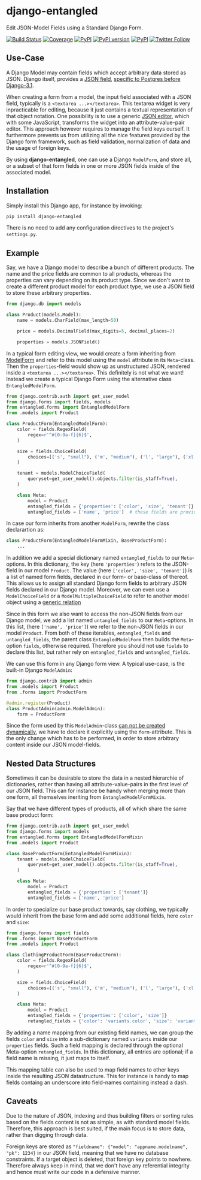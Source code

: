 # django-entangled

Edit JSON-Model Fields using a Standard Django Form.

[![Build Status](https://travis-ci.org/jrief/django-entangled.svg?branch=master)](https://travis-ci.org/jrief/django-entangled)
[![Coverage](https://codecov.io/github/jrief/django-entangled/coverage.svg?branch=master)](https://codecov.io/github/jrief/django-entangled?branch=master)
[![PyPI](https://img.shields.io/pypi/pyversions/django-entangled.svg)]()
[![PyPI version](https://img.shields.io/pypi/v/django-entangled.svg)](https://https://pypi.python.org/pypi/django-entangled)
[![PyPI](https://img.shields.io/pypi/l/django-entangled.svg)]()
[![Twitter Follow](https://img.shields.io/twitter/follow/shields_io.svg?style=social&label=Follow&maxAge=2592000)](https://twitter.com/jacobrief)


## Use-Case

A Django Model may contain fields which accept arbitrary data stored as JSON. Django itself, provides a
[JSON field](https://docs.djangoproject.com/en/stable/ref/contrib/postgres/fields/#jsonfield),
[specific to Postgres before Django-3.1](https://docs.djangoproject.com/en/3.1/ref/contrib/postgres/fields/#jsonfield).

When creating a form from a model, the input field associated with a JSON field, typically is a `<textarea ...></textarea>`.
This textarea widget is very inpracticable for editing, because it just contains a textual representation of that
object notation. One possibility is to use a generic [JSON editor](https://github.com/josdejong/jsoneditor),
which with some JavaScript, transforms the widget into an attribute-value-pair editor. This approach however requires
to manage the field keys ourself. It furthermore prevents us from utilizing all the nice features provided by the Django
form framework, such as field validation, normalization of data and the usage of foreign keys.

By using **django-entangled**, one can use a Django `ModelForm`, and store all,
or a subset of that form fields in one or more JSON fields inside of the associated model.


## Installation

Simply install this Django app, for instance by invoking:

```bash
pip install django-entangled
```

There is no need to add any configuration directives to the project's `settings.py`.


## Example

Say, we have a Django model to describe a bunch of different products. The name and the price fields are common to all
products, whereas the properties can vary depending on its product type. Since we don't want to create a different
product model for each product type, we use a JSON field to store these arbitrary properties.

```python
from django.db import models

class Product(models.Model):
    name = models.CharField(max_length=50)

    price = models.DecimalField(max_digits=5, decimal_places=2)

    properties = models.JSONField()
```

In a typical form editing view, we would create a form inheriting from
[ModelForm](https://docs.djangoproject.com/en/stable/topics/forms/modelforms/#modelform) and refer to this model using
the `model` attribute in its `Meta`-class. Then the `properties`-field would show up as unstructured JSON, rendered
inside a `<textarea ...></textarea>`. This definitely is not what we want! Instead we create a typical Django Form using
the alternative class `EntangledModelForm`.

```python
from django.contrib.auth import get_user_model
from django.forms import fields, models
from entangled.forms import EntangledModelForm
from .models import Product

class ProductForm(EntangledModelForm):
    color = fields.RegexField(
        regex=r'^#[0-9a-f]{6}$',
    )

    size = fields.ChoiceField(
        choices=[('s', "small"), ('m', "medium"), ('l', "large"), ('xl', "extra large")],
    )

    tenant = models.ModelChoiceField(
        queryset=get_user_model().objects.filter(is_staff=True),
    )

    class Meta:
        model = Product
        entangled_fields = {'properties': ['color', 'size', 'tenant']}  # fields provided by this form
        untangled_fields = ['name', 'price']  # these fields are provided by the Product model
```

In case our form inherits from another `ModelForm`, rewrite the class declarartion as:

```python
class ProductForm(EntangledModelFormMixin, BaseProductForm):
    ...
```

In addition we add a special dictionary named `entangled_fields` to our `Meta`-options. In this dictionary, the key
(here `'properties'`) refers to the JSON-field in our model `Product`. The value (here `['color', 'size', 'tenant']`)
is a list of named form fields, declared in our form- or base-class of thereof. This allows us to assign all standard
Django form fields to arbitrary JSON fields declared in our Django model. Moreover, we can even use a `ModelChoiceField`
or a `ModelMultipleChoiceField` to refer to another model object using a
[generic relation](https://docs.djangoproject.com/en/stable/ref/contrib/contenttypes/#generic-relations)

Since in this form we also want to access the non-JSON fields from our Django model, we add a list named
`untangled_fields` to our `Meta`-options. In this list, (here `['name', 'price']`) we refer to the non-JSON fields
in our model `Product`. From both of these iterables, `entangled_fields` and `untangled_fields`, the parent class
`EntangledModelForm` then builds the `Meta`-option `fields`, otherwise required. Therefore you should not
use `fields` to declare this list, but rather rely on `entangled_fields` and `untangled_fields`.

We can use this form in any Django form view. A typical use-case, is the built-in Django `ModelAdmin`:

```python
from django.contrib import admin
from .models import Product
from .forms import ProductForm

@admin.register(Product)
class ProductAdmin(admin.ModelAdmin):
    form = ProductForm
```

Since the form used by this `ModelAdmin`-class
[can not be created dynamically](https://docs.djangoproject.com/en/stable/ref/contrib/admin/#django.contrib.admin.ModelAdmin.form),
we have to declare it explicitly using the `form`-attribute. This is the only change which has to be performed, in
order to store arbitrary content inside our JSON model-fields.


## Nested Data Structures

Sometimes it can be desirable to store the data in a nested hierarchie of dictionaries, rather than having all
attribute-value-pairs in the first level of our JSON field. This can for instance be handy when merging more than one
form, all themselves ineriting from `EntangledModelFormMixin`.

Say that we have different types of products, all of which share the same base product form:

```python
from django.contrib.auth import get_user_model
from django.forms import models
from entangled.forms import EntangledModelFormMixin
from .models import Product

class BaseProductForm(EntangledModelFormMixin):
    tenant = models.ModelChoiceField(
        queryset=get_user_model().objects.filter(is_staff=True),
    )

    class Meta:
        model = Product
        entangled_fields = {'properties': ['tenant']}
        untangled_fields = ['name', 'price']
```

In order to specialize our base product towards, say clothing, we typically would inherit from the base form
and add some additional fields, here `color` and `size`:

```python
from django.forms import fields
from .forms import BaseProductForm
from .models import Product

class ClothingProductForm(BaseProductForm):
    color = fields.RegexField(
        regex=r'^#[0-9a-f]{6}$',
    )

    size = fields.ChoiceField(
        choices=[('s', "small"), ('m', "medium"), ('l', "large"), ('xl', "extra large")],
    )

    class Meta:
        model = Product
        entangled_fields = {'properties': ['color', 'size']}
        retangled_fields = {'color': 'variants.color', 'size': 'variants.size'}
```

By adding a name mapping from our existing field names, we can group the fields `color` and `size`
into a sub-dictionary named `variants` inside our `properties` fields. Such a field mapping is
declared through the optional Meta-option `retangled_fields`. In this dictionary, all entries are
optional; if a field name is missing, it just maps to itself.

This mapping table can also be used to map field names to other keys inside the resulting JSON
datastructure. This for instance is handy to map fields containg an underscore into field-names
containing instead a dash. 


## Caveats

Due to the nature of JSON, indexing and thus building filters or sorting rules based on the fields content is not as
simple, as with standard model fields. Therefore, this approach is best suited, if the main focus is to store data,
rather than digging through data.

Foreign keys are stored as `"fieldname": {"model": "appname.modelname", "pk": 1234}` in our JSON field, meaning that
we have no database constraints. If a target object is deleted, that foreign key points to nowhere. Therefore always
keep in mind, that we don't have any referential integrity and hence must write our code in a defensive manner.
